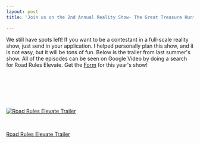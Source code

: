 ```yaml
---
layout: post
title: 'Join us on the 2nd Annual Reality Show- The Great Treasure Hunt'

---
```



<p xmlns="http://www.w3.org/1999/xhtml" xmlns:at="http://www.sixapart.com/ns/at">We still have spots left! If you want to be a contestant in a full-scale reality show, just send in your application. I helped personally plan this show, and it is not easy, but it will be tons of fun. Below is the trailer from last summer's show. All of the episodes can be seen on Google Video by doing a search for Road Rules Elevate. Get the <a href="http://elevatesm.org/downloads/RealityShow07.pdf">Form</a> for this year's show!</p>
<p at:enclosure="asset" at:xid="6a00c22520821e8e1d00c22520b02c8e1d" at:format="medium" at:align="center">&nbsp;</p>
<p class="enclosure-list">&nbsp;</p>
<p class="enclosure-item video-asset last">&nbsp;</p>
<p class="enclosure-image">                <a href="http://kurtn.vox.com/library/video/6a00c22520821e8e1d00c22520b02c8e1d.html"><img src="http://a4.vox.com/6a00c22520821e8e1d00c22520b02c8e1d-200pi" alt="Road Rules Elevate Trailer" title="Road Rules Elevate Trailer" /></a></p>
<p class="enclosure-meta">&nbsp;</p>
<p class="enclosure-asset-name"><a href="http://kurtn.vox.com/library/video/6a00c22520821e8e1d00c22520b02c8e1d.html" title="Road Rules Elevate Trailer">Road Rules Elevate Trailer</a></p>
<!-- end enclosure -->
